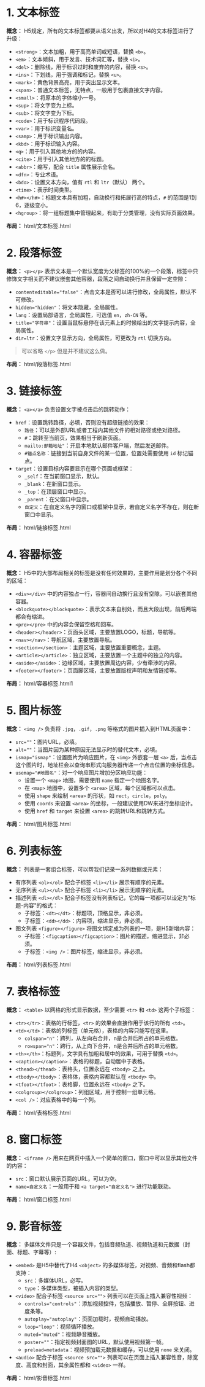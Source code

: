 # 1. 文本标签

**概念：** H5规定，所有的文本标签都要从语义出发，所以对H4的文本标签进行了升级：
- `<strong>`：文本加粗，用于高亮单词或短语，替换 `<b>`。
- `<em>`：文本倾斜，用于发言、技术词汇等，替换 `<i>`。
- `<del>`：删除线，用于标识过时和废弃的内容，替换 `<s>`。
- `<ins>`：下划线，用于强调和标记，替换 `<u>`。
- `<mark>`：黄色背景高亮，用于突出显示文本。
- `<span>`：普通文本标签，无特点，一般用于包裹直接文字内容。
- `<small>`：将原本的字体缩小一号。
- `<sup>`：将文字变为上标。
- `<sub>`：将文字变为下标。
- `<code>`：用于标识程序代码段。
- `<var>`：用于标识变量名。
- `<samp>`：用于标识输出内容。
- `<kbd>`：用于标识输入内容。
- `<q>`：用于引入其他地方的的内容。
- `<cite>`：用于引入其他地方的的标题。
- `<abbr>`：缩写，配合 `title` 属性展示全名。
- `<dfn>`：专业术语。
- `<bdo>`：设置文本方向，值有 `rtl` 和 `ltr`（默认） 两个。
- `<time>`：表示时间类型。
- `<h#></h#>`：标题文本具有加粗，自动换行和拓展行高的特点，`#` 的范围是1到6，逐级变小。
- `<hgroup>`：将一组标题集中管理起来，有助于分类管理，没有实际页面效果。

**布局：** html/文本标签.html

# 2. 段落标签

**概念：** `<p></p>` 表示文本是一个默认宽度为父标签的100%的一个段落，标签中只修饰文字相关而不建议嵌套其他容器，段落之间自动换行并且保留一定空隙：
- `contenteditable="false"`：点击文本是否可以进行修改，全局属性，默认不可修改。
- `hidden="hidden"`：将文本隐藏，全局属性。
- `lang`：设置局部语言，全局属性，可选值 `en`，`zh-CN` 等。
- `title="字符串"`：设置当鼠标悬停在该元素上的时候给出的文字提示内容，全局属性。
- `dir=ltr`：设置文字显示方向，全局属性，可更改为 `rtl` 切换方向。

> 可以省略 `</p>` 但是并不建议这么做。

**布局：** html/段落标签.html

# 3. 链接标签

**概念：** `<a></a>` 负责设置文字被点击后的跳转动作：
- `href`：设置跳转路径，必填，否则没有超级链接的效果：
    - `路径`：可以是外部URL或者工程内其他文件的相对路径或绝对路径。
    - `#`：跳转至当前页，效果相当于刷新页面。
    - `mailto:邮箱地址"`：开启本地默认邮件客户端，然后发送邮件。
    - `#锚点名称`：链接到当前自身文件的某一位置，位置处需要使用 `id` 标记锚点。
- `target`：设置目标内容要显示在哪个页面或框架：
    - `_self`：在当前窗口显示，默认。
    - `_blank`：在新窗口显示。
    - `_top`：在顶层窗口中显示。
    - `_parent`：在父窗口中显示。
    - `自定义`：在自定义名字的窗口或框架中显示，若自定义名字不存在，则在新窗口中显示。

**布局：** html/链接标签.html

# 4. 容器标签

**概念：** H5中的大部布局相关的标签是没有任何效果的，主要作用是划分各个不同的区域：
- `<div></div>` 中的内容独占一行，容器间自动换行且没有空隙，可以嵌套其他容器。
- `<blockquote></blockquote>`：表示文本来自别处，而且大段出现，前后两端都会有缩进。
- `<pre></pre>` 中的内容会保留空格和回车。
- `<header></header>`：页面头区域，主要放置LOGO，标题，导航等。
- `<nav></nav>`：导航区域，主要放置导航。
- `<section></section>`：主题区域，主要放置重要概念，主题。
- `<article></article>`：独立区域，主要放置一个主题中的独立的内容。
- `<aside></aside>`：边缘区域，主要放置周边内容，少有牵涉的内容。
- `<footer></footer>`：页面脚区域，主要放置版权声明和友情链接等。
    
**布局：** html/容器标签.html1

# 5. 图片标签

**概念：** `<img />` 负责将 `.jpg`，`.gif`，`.png` 等格式的图片插入到HTML页面中：
- `src=""`：图片URL，必填。
- `alt=""`：当图片因为某种原因无法显示时的替代文本，必填。
- `ismap="ismap"`：设置图片为响应图片，在 `<img>` 外嵌套一层 `<a>` 后，当点击这个图片时，地址栏会以查询串形式向服务器传递一个点击位置的坐标信息。
- `usemap="#地图名"`：对一个响应图片增加分区响应功能：
    - 设置一个 `<map>` 地图，需要使用 `name` 指定一个地图名字。
    - 在 `<map>` 地图中，设置多个 `<area>` 区域，每个区域都可以点击。
    - 使用 `shape` 来绘制 `<area>` 的形状，如 `rect`，`circle`，`poly`。
    - 使用 `coords` 来设置 `<area>` 的坐标，一般建议使用DW来进行坐标设计。
    - 使用 `href` 和 `target` 来设置 `<area>` 的跳转URL和跳转方式。
    
**布局：** html/图片标签.html

# 6. 列表标签

**概念：** 列表是一套组合标签，可以帮我们记录一系列数据或元素：
- 有序列表 `<ol></ol>` 配合子标签 `<li></li>` 展示有顺序的元素。
- 无序列表 `<ul></ul>` 配合子标签 `<li></li>` 展示无顺序的元素。
- 描述列表 `<dl></dl>` 配合子标签没有列表标记，它的每一项都可以设定为"标题-内容"的格式：
    - 子标签：`<dt></dt>`：标题项，顶格显示，非必须。
    - 子标签：`<dd></dd>`：内容项，缩进显示，非必须。
- 图文列表 `<figure></figure>` 将图文绑定成为列表的一项，是H5新增内容：
    - 子标签：`<figcaption></figcaption>`：图片的描述，缩进显示，非必须。
    - 子标签：`<img />`：图片标签，缩进显示，非必须。

**布局：** html/列表标签.html

# 7. 表格标签

**概念：** `<table>` 以网格的形式显示数据，至少需要 `<tr>` 和 `<td>` 这两个子标签：
- `<tr></tr>`：表格的行标签，`<tr>` 的效果会直接作用于该行的所有 `<td>`。
- `<td></td>`：表格的列标签（单元格），表格的内容只能写在这里。
    - `colspan="n"`：跨列，从左向右合并，n是合并后所占的单元格数。
    - `rowspan="n"`：跨行，从上向下合并，n是合并后所占的单元格数。
- `<th></th>`：标题列，文字具有加粗和居中的效果，可用于替换 `<td>`。
- `<caption></caption>`：表格的标题，自动居中于表格。
- `<thead></thead>`：表格头，位置永远在 `<tbody>` 之上。
- `<tbody></tbody>`：表格体，表格内容都默认在 `<tbody>` 中。
- `<tfoot></tfoot>`：表格脚，位置永远在 `<tbody>` 之下。
- `<colgroup></colgroup>`：列组区域，用于控制一组单元格。
- `<col />`：对应表格中的每一个列。

**布局：** html/表格标签.html

# 8. 窗口标签

**概念：** `<iframe />` 用来在网页中插入一个简单的窗口，窗口中可以显示其他文件的内容：
- `src`：窗口默认展示页面的URL，可以为空。
- `name=自定义名`：一般用于和 `<a target="自定义名">` 进行功能联动。

**布局：** html/窗口标签.html

# 9. 影音标签

**概念：** 多媒体文件只是一个容器文件，包括音频轨道、视频轨道和元数据（封面、标题、字幕等）:
- `<embed>` 是H5中替代了H4 `<object>` 的多媒体标签，对视频、音频和flash都支持：
    - `src`：多媒体URL，必写。
    - `type`：多媒体类型，被插入内容的类型。
- `<video>` 配合子标签 `<source src="">` 列表可以在页面上插入兼容性视频：
    - `controls="controls"`：添加视频控件，包括播放、暂停、全屏按钮、进度条等。
    - `autoplay="autoplay"`：页面加载时，视频自动播放。
    - `loop="loop"`：视频循环播放。
    - `muted="muted"`：视频静音播放。
    - `poster=""`：指定视频封面图的URL，默认使用视频第一帧。
    - `preload=metadata`：视频预加载元数据和缓存，可以使用 `none` 来关闭。
- `<audio>` 配合子标签 `<source src="">` 列表可以在页面上插入兼容性音，除宽度、高度和封面，其余属性都和 `<video>` 一样。

**布局：** html/影音标签.html





